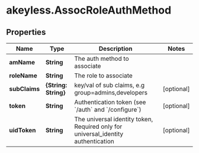 # akeyless.AssocRoleAuthMethod

## Properties

Name | Type | Description | Notes
------------ | ------------- | ------------- | -------------
**amName** | **String** | The auth method to associate | 
**roleName** | **String** | The role to associate | 
**subClaims** | **{String: String}** | key/val of sub claims, e.g group&#x3D;admins,developers | [optional] 
**token** | **String** | Authentication token (see &#x60;/auth&#x60; and &#x60;/configure&#x60;) | [optional] 
**uidToken** | **String** | The universal identity token, Required only for universal_identity authentication | [optional] 


